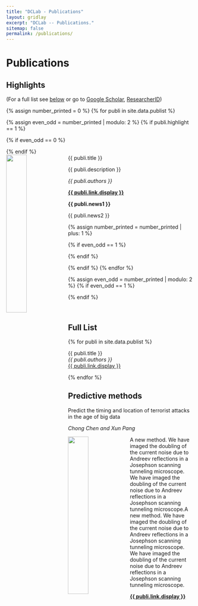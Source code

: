 ```yaml
---
title: "DCLab - Publications"
layout: gridlay
excerpt: "DCLab -- Publications."
sitemap: false
permalink: /publications/
---
```


# Publications

## Highlights

(For a full list see [below](#full-list) or go to [Google Scholar](https://scholar.google.ch/citations?user=TqxYWZsAAAAJ), [ResearcherID](https://www.researcherid.com/rid/D-7763-2012))

{% assign number_printed = 0 %}
{% for publi in site.data.publist %}

{% assign even_odd = number_printed | modulo: 2 %}
{% if publi.highlight == 1 %}

{% if even_odd == 0 %}
<div class="row">
{% endif %}

<div class="col-sm-6 clearfix">
 <div class="well">
  <pubtit>{{ publi.title }}</pubtit>
  <img src="{{ site.url }}{{ site.baseurl }}/images/pubpic/{{ publi.image }}" class="img-responsive" width="33%" style="float: left" />
  <p>{{ publi.description }}</p>
  <p><em>{{ publi.authors }}</em></p>
  <p><strong><a href="{{ publi.link.url }}">{{ publi.link.display }}</a></strong></p>
  <p class="text-danger"><strong> {{ publi.news1 }}</strong></p>
  <p> {{ publi.news2 }}</p>
 </div>
</div>

{% assign number_printed = number_printed | plus: 1 %}

{% if even_odd == 1 %}
</div>
{% endif %}

{% endif %}
{% endfor %}

{% assign even_odd = number_printed | modulo: 2 %}
{% if even_odd == 1 %}
</div>
{% endif %}

<p> &nbsp; </p>


## Full List

{% for publi in site.data.publist %}

  {{ publi.title }} <br />
  <em>{{ publi.authors }} </em><br /><a href="{{ publi.link.url }}">{{ publi.link.display }}</a>

{% endfor %}


## Predictive methods

<div class="col-lg-6 clearfix">
 <div class="well">
  <pubtit>Predict the timing and location of terrorist attacks in the age of big data</pubtit>
  <p><em>Chong Chen and Xun Pang</em></p>
  <img src="{{ site.url }}{{ site.baseurl }}/images/pubpic/terr.png" class="img-responsive" width="33%" style="float: left" />
  <p>A new method. We have imaged the doubling of the current noise due to Andreev reflections in a Josephson scanning tunneling microscope. We have imaged the doubling of the current noise due to Andreev reflections in a Josephson scanning tunneling microscope.A new method. We have imaged the doubling of the current noise due to Andreev reflections in a Josephson scanning tunneling microscope. We have imaged the doubling of the current noise due to Andreev reflections in a Josephson scanning tunneling microscope.</p>
  <p><strong><a href="{{ publi.link.url }}">{{ publi.link.display }}</a></strong></p>
 </div>
</div>
